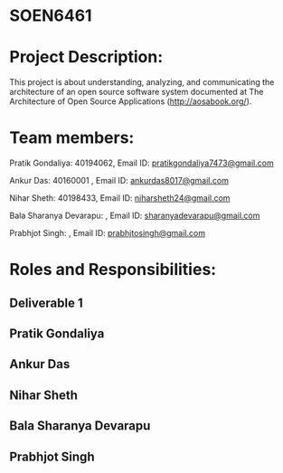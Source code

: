 # SOEN6461 

# Project Description:

This project is about understanding, analyzing, and communicating the architecture of an open source software system documented at The Architecture of Open Source
Applications (http://aosabook.org/). 

# Team members:

Pratik Gondaliya: 40194062, Email ID: pratikgondaliya7473@gmail.com

Ankur Das: 40160001 , Email ID: ankurdas8017@gmail.com

Nihar Sheth: 40198433, Email ID: niharsheth24@gmail.com

Bala Sharanya Devarapu: , Email ID: sharanyadevarapu@gmail.com

Prabhjot Singh: , Email ID: prabhjtosingh@gmail.com

# Roles and Responsibilities:

 ## Deliverable 1

## Pratik Gondaliya


## Ankur Das


## Nihar Sheth


## Bala Sharanya Devarapu


## Prabhjot Singh




